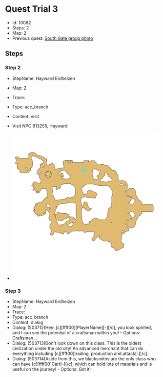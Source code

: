 # Quest Trial 3

- Id: 10062
- Steps: 2
- Map: 2
- Previous quest: [South Gate group photo](10011.md)

## Steps

### Step 2
- StepName:  Hayward Erdheizen
- Map:  2
- Trace:  
- Type:  acc_branch
- Content:  visit
- Visit NPC 813255, Hayward

- ![images/10062_2.png](images/10062_2.png)


### Step 3
- StepName:  Hayward Erdheizen
- Map:  2
- Trace:  
- Type:  acc_branch
- Content:  dialog
- Dialog: (503712)Hey! [c][ffff00][PlayerName][-][/c], you look spirited, and I can see the potential of a craftsman within you! - Options: Craftsman...
- Dialog: (503713)Don't look down on this class. This is the oldest civilization under the old city! An advanced merchant that can do everything including [c][ffff00]trading, production and attack[-][/c].
- Dialog: (503714)Aside from this, we blacksmiths are the only class who can have [c][ffff00]Cart[-][/c], which can hold lots of materials and is useful on the journey! - Options: Got it!


